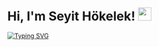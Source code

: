 <h1> Hi, I'm Seyit Hökelek! <img src = "https://emojis.slackmojis.com/emojis/images/1531849430/4246/blob-sunglasses.gif?1531849430" width = 30px> </h1>
<p align='center'>
</p>

<a href="https://git.io/typing-svg"><img src="https://readme-typing-svg.demolab.com?font=Pixelify+Sans&pause=1000&color=F7230F&background=FFFFFF00&vCenter=true&width=435&lines=Attention%2C+Astronomer!" alt="Typing SVG" /></a>

